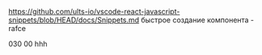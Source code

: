 https://github.com/ults-io/vscode-react-javascript-snippets/blob/HEAD/docs/Snippets.md
быстрое создание компонента - rafce

030
00
hhh
